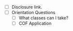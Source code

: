 - [ ] Disclosure link.
- [ ] Orientation Questions
	- [ ] What classes can I take?
	- [ ] COF Application